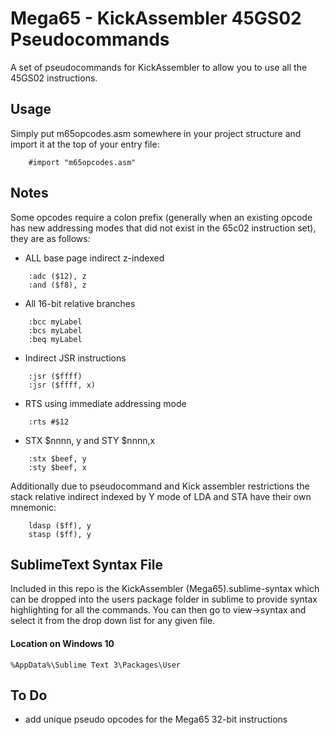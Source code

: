 
# Mega65 - KickAssembler 45GS02 Pseudocommands

A set of pseudocommands for KickAssembler to allow you to use all the 45GS02 instructions.

## Usage
Simply put m65opcodes.asm somewhere in your project structure and import it at the top of your entry file:
```
	#import "m65opcodes.asm"
```

## Notes
Some opcodes require a colon prefix (generally when an existing opcode has new addressing modes that did not exist in the 65c02 instruction set), they are as follows:

* ALL base page indirect z-indexed
```
	:adc ($12), z
	:and ($f8), z
```
* All 16-bit relative branches 
```
	:bcc myLabel
	:bcs myLabel
	:beq myLabel
```
* Indirect JSR instructions 
```
	:jsr ($ffff)
	:jsr ($ffff, x)
```
* RTS using immediate addressing mode
```
	:rts #$12
```
* STX $nnnn, y and STY $nnnn,x 
```
	:stx $beef, y
	:sty $beef, x	
```
Additionally due to pseudocommand and Kick assembler restrictions the stack relative indirect indexed by Y mode of LDA and STA have their own mnemonic:
```
	ldasp ($ff), y
	stasp ($ff), y
``` 



## SublimeText Syntax File

Included in this repo is the KickAssembler (Mega65).sublime-syntax which can be dropped into the users package folder in sublime to provide syntax highlighting for all the commands. You can then go to view->syntax and select it from the drop down list for any given file.

#### Location on Windows 10
```
%AppData%\Sublime Text 3\Packages\User
```


## To Do
* add unique pseudo opcodes for the Mega65 32-bit instructions